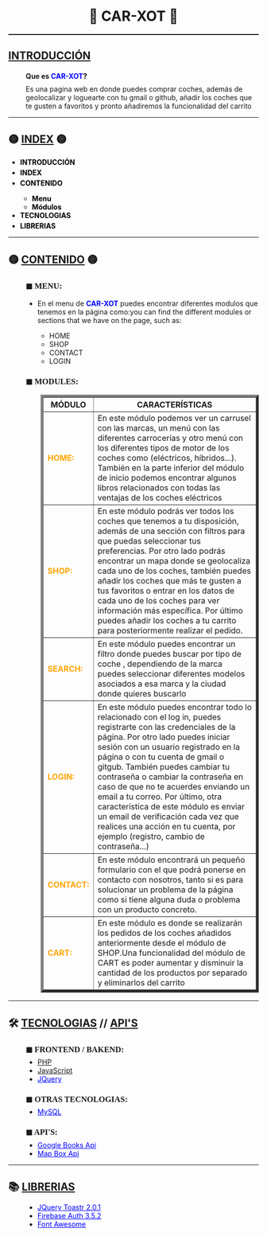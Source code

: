 <h1 align="center">🚗 CAR-XOT 🚗</h1>
<hr style="height: 2px; color:white;">
<h2 id="index"> <u>INTRODUCCIÓN</u></h2>
<div style="margin-left: 35px;">
    <h4>Que es <a style="text-decoration: none; color:black"
            href="https://github.com/albertogomezz/CARXOT_Framework_PHP_OOP_MVC_jQuery"><b
                style="color:blue;"> CAR-XOT</b>?</a></h4>
    <p style="margin-top: -10px;">Es una pagina web en donde puedes comprar coches, además de geolocalizar y loguearte con tu gmail o github, 
        añadir los coches que te gusten a favoritos y pronto añadiremos la funcionalidad del carrito</p>
</div>
<hr>
<h2 id="index">🟡 <u>INDEX</u> 🟡</h2>
<div>
    <ul>
        <li style="margin-bottom: 4px;"><b><a style="text-decoration: none; color:black"
                    href="#index">INTRODUCCIÓN</a></b></li>
        <li style="margin-bottom: 4px;"><b><a style="text-decoration: none; color:black" href="#index">INDEX</a></b>
        </li>
        <li style="margin-bottom: 4px;"><b><a style="text-decoration: none; color:black" href="#index">CONTENIDO</a></b>
        </li>
        <ul>
            <li><b><a style="text-decoration: none; color:black" href="#menu">Menu</a></b></li>
            <li><b><a style="text-decoration: none; color:black" href="#modules">Módulos</a></b></li>
        </ul>
        <li style="margin-bottom: 4px;"><b><a style="text-decoration: none; color:black"
                    href="#tech">TECNOLOGIAS</a></b></li>
        <li style="margin-bottom: 4px;"><b><a style="text-decoration: none; color:black" href="#lib">LIBRERIAS</a></b>
        </li>
    </ul>
</div>
<hr>
<h2 id="index">🟡 <u>CONTENIDO</u> 🟡</h2>
<div style="margin-left: 35px;">
    <h3 id="menu" style="font-family: serif;"><b>◼ MENU:</b></h3>
        <div>
            <ul>
                <li>En el menu de <b style="color:blue;">CAR-XOT</b> puedes encontrar diferentes modulos que tenemos en la página como:you can find the different modules or sections that we have on the page, such as:</li> 
                <ul>
                    <li>HOME</li>
                    <li>SHOP</li>
                    <li>CONTACT</li>
                    <li>LOGIN</li>
                </ul>
            </ul>
        </div>
    <h3 id="modules" style="font-family: serif;"><b>◼ MODULES:</b></h3>
    <div style="margin-left: 30px;">
        <table border="5" style="border-collapse: collapse;">
            <tr>
                <th>MÓDULO</th>
                <th>CARACTERÍSTICAS</th>
            </tr>
            <tr>
                <td style="color: orange;"><b>HOME:</b></td> 
                <td>En este módulo podemos ver un carrusel con las marcas, un menú con las diferentes carrocerías y otro menú con los diferentes tipos  de motor de los coches como (eléctricos, híbridos...). También en la parte inferior del módulo de inicio podemos encontrar algunos libros relacionados con todas las ventajas de los coches eléctricos</td>
            </tr>
            <tr>
                <td style="color: orange;"><b>SHOP:</b></td> 
                <td>En este módulo podrás ver todos los coches que tenemos a tu disposición, además de una sección con filtros para que puedas seleccionar tus preferencias. Por otro lado podrás encontrar un mapa donde se geolocaliza cada uno de los coches, también puedes añadir los coches que más te gusten a tus favoritos o entrar en los datos de cada uno de los coches para ver información más específica. Por último puedes añadir los coches a tu carrito para posteriormente realizar el pedido.</td>
            </tr>
            <tr>
                <td style="color: orange;"><b>SEARCH:</b></td> 
                <td>En este módulo puedes encontrar un filtro donde puedes buscar por tipo de coche , dependiendo de la marca puedes seleccionar diferentes modelos asociados a esa marca y la ciudad donde quieres buscarlo</td>
            </tr>
            <tr>
                <td style="color: orange;"><b>LOGIN:</b></td> 
                <td>En este módulo puedes encontrar todo lo relacionado con el log in, puedes registrarte con las credenciales de la página. Por otro lado puedes iniciar sesión con un usuario registrado en la página o con tu cuenta de gmail o gitgub. También puedes cambiar tu contraseña o cambiar la contraseña en caso de que no te acuerdes enviando un email a tu correo. Por último, otra característica de este módulo es enviar un email de verificación cada vez que realices una acción en tu cuenta, por ejemplo (registro, cambio de contraseña...)</td>
            </tr>
            <tr>
                <td style="color: orange;"><b>CONTACT:</b></td> 
                <td>En este módulo encontrará un pequeño formulario con el que podrá ponerse en contacto con nosotros, tanto si es para solucionar un problema de la página como si tiene alguna duda o problema con un producto concreto.</td>
            </tr>
            <tr>
                <td style="color: orange;"><b>CART:</b></td> 
                <td>En este módulo es donde se realizarán los pedidos de los coches añadidos anteriormente desde el módulo de SHOP.Una funcionalidad del módulo de CART es poder aumentar y disminuir la cantidad de los productos por separado y eliminarlos del carrito</td>
            </tr>
        </table>
    </div>
</div>
<hr>
<h2 id="tech">🛠 <u>TECNOLOGIAS</u> <b>//</b> <u>API'S</u></h2>
<div style="margin-left: 35px;">
    <h3 style="font-family: serif;"><b>◼ FRONTEND / BAKEND:</b></h3>
        <ul style="margin-top: -10px;">
            <li><a href="https://www.php.net/">PHP</a></li>
            <li><a href="https://developer.mozilla.org/es/docs/Web/JavaScript">JavaScript</a></li>
            <li><a style="color: blue;" href="https://jquery.com/">JQuery</a></li>
        </ul>
    <h3 style="font-family: serif;"><b>◼ OTRAS TECNOLOGIAS:</b></h3>
        <ul style="margin-top: -10px;"> 
            <li><a style="color: blue;" href="https://www.mysql.com/">MySQL</a></li>
        </ul>
    <h3 style="font-family: serif;"><b>◼ API'S:</b></h3>
        <ul style="margin-top: -10px;">
            <li><a style="color: blue;" href="https://developers.google.com/books">Google Books Api</a></li>
            <li><a style="color: blue;" href="https://docs.mapbox.com/mapbox.js/api/v3.3.1/">Map Box Api</a></li>
        </ul>
</div>
<hr>
<h2 id="lib">📚 <u>LIBRERIAS</u></h2>
<div style="margin-left: 35px;">
    <ul style="margin-top: -5px;">
        <li><a style="color: blue;" href="https://cdnout.com/cdn/toastr.js@2.1.1/">JQuery Toastr 2.0.1</a></li>
        <li><a style="color: blue;" href="https://console.firebase.google.com/">Firebase Auth 3.5.2</a></li>
        <li><a style="color: blue;" href="https://fontawesome.com/">Font Awesome</a></li>
    </ul>
</div>
